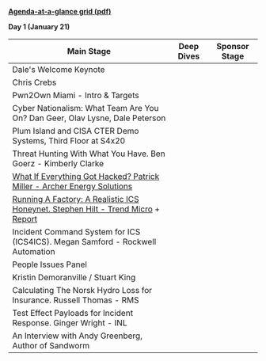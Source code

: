 [**Agenda-at-a-glance grid (pdf)**](https://github.com/anton-shipulin/Beer-ISAC/blob/master/Conferences/S4x20/S4x20-Agenda-At-A-Glance-Jan2.pdf)

**Day 1 (January 21)**

| **Main Stage** | **Deep Dives** | **Sponsor Stage** |
| --- | --- | --- |
| Dale&#39;s Welcome Keynote |   |   |
| Chris Crebs |   |   |
| Pwn2Own Miami - Intro &amp; Targets |   |   |
| Cyber Nationalism: What Team Are You On? Dan Geer, Olav Lysne, Dale Peterson |   |   |
| Plum Island and CISA CTER Demo Systems, Third Floor at S4x20 |   |   |
| Threat Hunting With What You Have. Ben Goerz - Kimberly Clarke |   |   |
| [What If Everything Got Hacked? Patrick Miller - Archer Energy Solutions](https://github.com/anton-shipulin/Beer-ISAC/blob/master/Conferences/S4x20/04_Patrick%20Miller_What%20If%20Everything%20Got%20Hacked.pdf) |   |   |
| [Running A Factory: A Realistic ICS Honeynet. Stephen Hilt - Trend Micro](https://github.com/anton-shipulin/Beer-ISAC/blob/master/Conferences/S4x20/08_Stephen%20J%20Hilt_Factory%20Honeypot%20A%20High%20Interaction%20Honeypot.pdf) + [Report](https://github.com/anton-shipulin/Beer-ISAC/blob/master/Conferences/S4x20/08_wp-caught-in-the-act-running-a-realistic-factory-honeypot-to-capture-real-threats.pdf) |   |   |
| Incident Command System for ICS (ICS4ICS). Megan Samford - Rockwell Automation |   |   |
| People Issues Panel
Kristin Demoranville / Stuart King |   |   |
| Calculating The Norsk Hydro Loss for Insurance. Russell Thomas - RMS |   |   |
| Test Effect Payloads for Incident Response. Ginger Wright - INL |   |   |
| An Interview with Andy Greenberg, Author of Sandworm |   |   |

